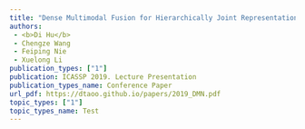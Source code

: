 ```yaml
---  
title: "Dense Multimodal Fusion for Hierarchically Joint Representation"  
authors:  
 - <b>Di Hu</b>  
 - Chengze Wang  
 - Feiping Nie  
 - Xuelong Li  
publication_types: ["1"]  
publication: ICASSP 2019. Lecture Presentation   
publication_types_name: Conference Paper  
url_pdf: https://dtaoo.github.io/papers/2019_DMN.pdf  
topic_types: ["1"]
topic_types_name: Test
---  
```

